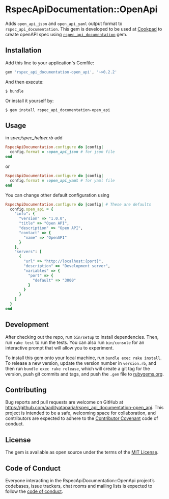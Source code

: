 # RspecApiDocumentation::OpenApi

Adds `open_api_json` and `open_api_yaml` output format to `rspec_api_documentation`.
This gem is developed to be used at [Cookpad](https://github.com/cookpad/) to create openAPI spec using [`rspec_api_documentation`](https://github.com/zipmark/rspec_api_documentation) gem.

## Installation

Add this line to your application's Gemfile:

```ruby
gem 'rspec_api_documentation-open_api', '~>0.2.2'
```

And then execute:

    $ bundle

Or install it yourself by:

    $ gem install rspec_api_documentation-open_api

## Usage

in *spec/spec_helper.rb* add
```rb
RspecApiDocumentation.configure do |config|
  config.format = :open_api_json # for json file
end
```
or
```rb
RspecApiDocumentation.configure do |config|
  config.format = :open_api_yaml # for yaml file
end
```

You can change other default configuration using
```rb
RspecApiDocumentation.configure do |config| # These are defaults
  config.open_api = {
    "info": {
      "version" => "1.0.0",
      "title" => "Open API",
      "description" => "Open API",
      "contact" => {
        "name" => "OpenAPI"
      }
    },
    "servers": [
      {
        "url" => "http://localhost:{port}",
        "description" => "Development server",
        "variables" => {
          "port" => {
            "default" => "3000"
          }
        }
      }
    ]
  }
end
```

## Development

After checking out the repo, run `bin/setup` to install dependencies. Then, run `rake test` to run the tests. You can also run `bin/console` for an interactive prompt that will allow you to experiment.

To install this gem onto your local machine, run `bundle exec rake install`. To release a new version, update the version number in `version.rb`, and then run `bundle exec rake release`, which will create a git tag for the version, push git commits and tags, and push the `.gem` file to [rubygems.org](https://rubygems.org).

## Contributing

Bug reports and pull requests are welcome on GitHub at https://github.com/aadityataparia/rspec_api_documentation-open_api. This project is intended to be a safe, welcoming space for collaboration, and contributors are expected to adhere to the [Contributor Covenant](http://contributor-covenant.org) code of conduct.

## License

The gem is available as open source under the terms of the [MIT License](https://opensource.org/licenses/MIT).

## Code of Conduct

Everyone interacting in the RspecApiDocumentation::OpenApi project’s codebases, issue trackers, chat rooms and mailing lists is expected to follow the [code of conduct](https://github.com/aadityataparia/rspec_api_documentation-open_api/blob/master/CODE_OF_CONDUCT.md).

